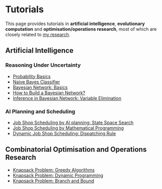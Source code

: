 # Tutorials

This page provides tutorials in **artificial intelligence**, **evolutionary computation** and **optimisation/operations research**, most of which are closely related to [my research](https://meiyi1986.github.io).

## Artificial Intelligence

### Reasoning Under Uncertainty

- [Probability Basics](https://github.com/meiyi1986/tutorials/blob/master/notebooks/reasoning-under-uncertainty-basics.ipynb)
- [Naive Bayes Classifier](https://github.com/meiyi1986/tutorials/blob/master/notebooks/naive-bayes-classifier.ipynb)
- [Bayesian Network: Basics](https://github.com/meiyi1986/tutorials/blob/master/notebooks/bayesian-network-basics.ipynb)
- [How to Build a Bayesian Network?](https://github.com/meiyi1986/tutorials/blob/master/notebooks/bayesian-network-building.ipynb)
- [Inference in Bayesian Network: Variable Elimination](https://github.com/meiyi1986/tutorials/blob/master/notebooks/bayesian-network-variable-elimination.ipynb)

### AI Planning and Scheduling

- [Job Shop Scheduling by AI planning: State Space Search](https://github.com/meiyi1986/tutorials/blob/master/notebooks/job-shop-scheduling-state-space-search.ipynb)
- [Job Shop Scheduling by Mathematical Programming](https://github.com/meiyi1986/tutorials/blob/master/notebooks/job-shop-scheduling-mathematical-programming.ipynb)
- [Dynamic Job Shop Scheduling: Dispatching Rule](https://github.com/meiyi1986/tutorials/blob/master/notebooks/job-shop-scheduling-dispatching-rule.ipynb)


## Combinatorial Optimisation and Operations Research

- [Knapsack Problem: Greedy Algorithms](https://github.com/meiyi1986/tutorials/blob/master/notebooks/knapsack-greedy.ipynb)
- [Knapsack Problem: Dynamic Programming]()
- [Knapsack Problem: Branch and Bound]()